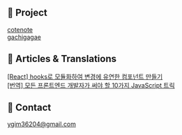 📂 Project 
----
<a href="https://github.com/HelloYukyung/cotenote-web"> cotenote </a> <br/>
<a href="https://github.com/HelloYukyung/gachigagae"> gachigagae </a>  

📰 Articles & Translations
----

<a target="_blank" href="https://kimyk60.tistory.com/66">[React] hooks로 모듈화하여 변경에 유연한 컴포넌트 만들기</a><br/>
<a target="_blank" href="https://kimyk60.tistory.com/54">[번역] 모든 프론트엔드 개발자가 써야 할 10가지 JavaScript 트릭</a>

📧 Contact
----
ygim36204@gmail.com
